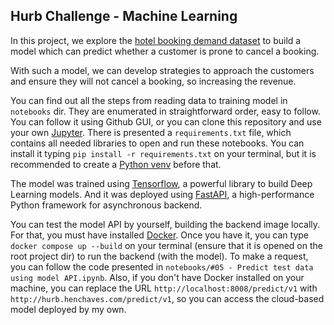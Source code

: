 ## Hurb Challenge - Machine Learning

In this project, we explore the [hotel booking demand dataset](https://www.sciencedirect.com/science/article/pii/S2352340918315191) to build a model which can predict whether a customer is prone to cancel a booking.

With such a model, we can develop strategies to approach the customers and ensure they will not cancel a booking, so increasing the revenue.

You can find out all the steps from reading data to training model in  `notebooks` dir. They are enumerated in straightforward order, easy to follow. You can follow it using Github GUI, or you can clone this repository and use your own [Jupyter](https://jupyter.org/). There is presented a `requirements.txt` file, which contains all needed libraries to open and run these notebooks. You can install it typing `pip install -r requirements.txt` on your terminal, but it is recommended to create a [Python venv](https://docs.python.org/pt-br/3/library/venv.html) before that.

The model was trained using [Tensorflow](https://www.tensorflow.org/?hl=pt-br), a powerful library to build Deep Learning models. And it was deployed using [FastAPI](https://fastapi.tiangolo.com/), a high-performance Python framework for asynchronous backend.

You can test the model API by yourself, building the backend image locally. For that, you must have installed [Docker](https://www.docker.com/). Once you have it, you can type `docker compose up --build` on your terminal (ensure that it is opened on the root project dir) to run the backend (with the model). To make a request, you can follow the code presented in `notebooks/#05 - Predict test data using model API.ipynb`. Also, if you don't have Docker installed on your machine, you can replace the URL `http://localhost:8008/predict/v1` with `http://hurb.henchaves.com/predict/v1`, so you can access the cloud-based model deployed by my own.

